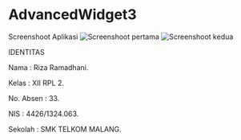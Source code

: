 # AdvancedWidget3

Screenshoot Aplikasi
![Screenshoot pertama](https://ramadhanirz.files.wordpress.com/2016/10/whatsapp-image-2016-10-29-at-8-36-12-pm4.jpeg)
![Screenshoot kedua](https://ramadhanirz.files.wordpress.com/2016/10/whatsapp-image-2016-10-29-at-8-36-12-pm5.jpeg)


IDENTITAS

<p> Nama : Riza Ramadhani.
<p> Kelas : XII RPL 2.
<p> No. Absen : 33.
<p> NIS : 4426/1324.063.
<p> Sekolah : SMK TELKOM MALANG.
